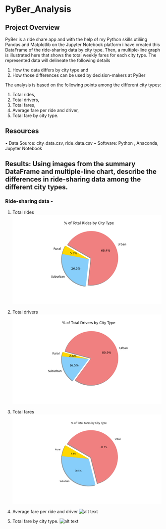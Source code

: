 # PyBer_Analysis
## Project Overview
PyBer is a ride share app and with the help of my Python skills utiliing Pandas and Matplotlib on the Jupyter Notebook platform i have created this DataFrame of the ride-sharing data by city type. Then, a multiple-line graph is illustrated here that shows the total weekly fares for each city type.  The represented data will delineate the following details
1. How the data differs by city type and 
2. How those differences can be used by decision-makers at PyBer

The analysis is based on the following points among the different city types:

1.	Total rides,
2.	Total drivers,
3.	Total fares,
4.	Average fare per ride and driver,
5.	Total fare by city type.

## Resources
•	Data Source: city_data.csv, ride_data.csv
•	Software: Python , Anaconda, Jupyter Notebook 

## Results: Using images from the summary DataFrame and multiple-line chart, describe the differences in ride-sharing data among the different city types.
### Ride-sharing data -

1.	Total rides
![alt text](https://github.com/Amarshah4334/PyBer_Analysis/blob/main/Analysis/%25rides_cityt_ype.png)

2.	Total drivers
![alt text](https://github.com/Amarshah4334/PyBer_Analysis/blob/main/Analysis/%25total_drivers_city_type.png)

4.	Total fares
![alt text](https://github.com/Amarshah4334/PyBer_Analysis/blob/main/Analysis/%25total_fares_city_type.png)

6.	Average fare per ride and driver
![alt text](http://url/to/img.png)

8.	Total fare by city type.
![alt text](http://url/to/img.png)

